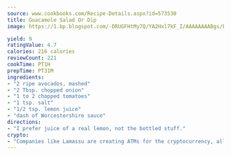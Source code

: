 ```yaml
---
source: www.cookbooks.com/Recipe-Details.aspx?id=573530
title: Guacamole Salad Or Dip
image: https://1.bp.blogspot.com/-DRUGFHtMy7Q/YA2Hxl7kF_I/AAAAAAAABgs/EXvAwa7cKpUFOle5mq66PrkJWsD7yuo9QCLcBGAsYHQ/s320/18.png

yield: 9
ratingValue: 4.7
calories: 216 calories
reviewCount: 221
cookTime: PT1H
prepTime: PT31M
ingredients:
- "2 ripe avocados, mashed"
- "2 Tbsp. chopped onion"
- "1 to 2 chopped tomatoes"
- "1 tsp. salt"
- "1/2 tsp. lemon juice"
- "dash of Worcestershire sauce"
directions:
- "I prefer juice of a real lemon, not the bottled stuff."
crypto:
- "Companies like Lamassu are creating ATMs for the cryptocurrency, allowing you to scan your Bitcoin QR code, enter your cash, and buy bitcoin with the push of a button."
---
```

